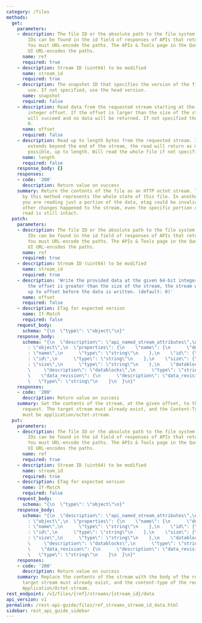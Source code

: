 ```yaml
---
category: /files
methods:
  get:
    parameters:
    - description: The file ID or the absolute path to the file system object. File
        IDs can be found in the id field of responses of APIs that return file attributes.
        You must URL-encode the paths. The APIs & Tools page in the Qumulo Core Web
        UI URL-encodes the paths.
      name: ref
      required: true
    - description: Stream ID (uint64) to be modified
      name: stream_id
      required: true
    - description: The snapshot ID that specifies the version of the filesystem to
        use. If not specified, use the head version.
      name: snapshot
      required: false
    - description: Read data from the requested stream starting at the given 64-bit
        integer offset. If the offset is larger than the size of the stream, the read
        will succeed and no data will be returned. If not specified the offset will
        0.
      name: offset
      required: false
    - description: Read up to length bytes from the requested stream. If the read
        extends beyond the end of the stream, the read will return as many bytes as
        possible, up to length. Will read the whole file if not specified.
      name: length
      required: false
    response_body: {}
    responses:
    - code: '200'
      description: Return value on success
    summary: Return the contents of the file as an HTTP octet stream. The etag returned
      by this method represents the whole state of this file. In another word, if
      you are reading just a portion of the data, etag could be invalid because of
      other changes happened to the stream, even the specific portion of data you
      read is still intact.
  patch:
    parameters:
    - description: The file ID or the absolute path to the file system object. File
        IDs can be found in the id field of responses of APIs that return file attributes.
        You must URL-encode the paths. The APIs & Tools page in the Qumulo Core Web
        UI URL-encodes the paths.
      name: ref
      required: true
    - description: Stream ID (uint64) to be modified
      name: stream_id
      required: true
    - description: 'Write the provided data at the given 64-bit integer offset. If
        the offset is greater than the size of the stream, the stream will be zero-extended
        up to offset before the data is written. (default: 0)'
      name: offset
      required: false
    - description: ETag for expected version
      name: If-Match
      required: false
    request_body:
      schema: "{\n  \"type\": \"object\"\n}"
    response_body:
      schema: "{\n  \"description\": \"api_named_stream_attributes\",\n  \"type\"\
        : \"object\",\n  \"properties\": {\n    \"name\": {\n      \"description\"\
        : \"name\",\n      \"type\": \"string\"\n    },\n    \"id\": {\n      \"description\"\
        : \"id\",\n      \"type\": \"string\"\n    },\n    \"size\": {\n      \"description\"\
        : \"size\",\n      \"type\": \"string\"\n    },\n    \"datablocks\": {\n \
        \     \"description\": \"datablocks\",\n      \"type\": \"string\"\n    },\n\
        \    \"data_revision\": {\n      \"description\": \"data_revision\",\n   \
        \   \"type\": \"string\"\n    }\n  }\n}"
    responses:
    - code: '200'
      description: Return value on success
    summary: Set the contents of the stream, at the given offset, to the body of the
      request. The target stream must already exist, and the Content-Type of the request
      must be application/octet-stream.
  put:
    parameters:
    - description: The file ID or the absolute path to the file system object. File
        IDs can be found in the id field of responses of APIs that return file attributes.
        You must URL-encode the paths. The APIs & Tools page in the Qumulo Core Web
        UI URL-encodes the paths.
      name: ref
      required: true
    - description: Stream ID (uint64) to be modified
      name: stream_id
      required: true
    - description: ETag for expected version
      name: If-Match
      required: false
    request_body:
      schema: "{\n  \"type\": \"object\"\n}"
    response_body:
      schema: "{\n  \"description\": \"api_named_stream_attributes\",\n  \"type\"\
        : \"object\",\n  \"properties\": {\n    \"name\": {\n      \"description\"\
        : \"name\",\n      \"type\": \"string\"\n    },\n    \"id\": {\n      \"description\"\
        : \"id\",\n      \"type\": \"string\"\n    },\n    \"size\": {\n      \"description\"\
        : \"size\",\n      \"type\": \"string\"\n    },\n    \"datablocks\": {\n \
        \     \"description\": \"datablocks\",\n      \"type\": \"string\"\n    },\n\
        \    \"data_revision\": {\n      \"description\": \"data_revision\",\n   \
        \   \"type\": \"string\"\n    }\n  }\n}"
    responses:
    - code: '200'
      description: Return value on success
    summary: Replace the contents of the stream with the body of the request. The
      target stream must already exist, and the content-type of the request must be
      Application/Octet-stream.
rest_endpoint: /v1/files/{ref}/streams/{stream_id}/data
api_version: v1
permalink: /rest-api-guide/files/ref_streams_stream_id_data.html
sidebar: rest_api_guide_sidebar
---
```

